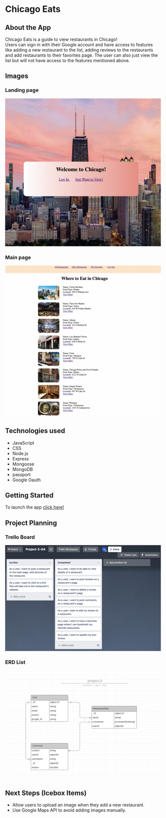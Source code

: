 # Chicago Eats 

## About the App 
Chicago Eats is a guide to view restaurants in Chicago!     
Users can sign in with their Google account and have access to features like adding a new restaurant to the list, adding reviews to the restaurants and add restaurants to their favorites page. The user can also just view the list but will not have access to the features mentioned above. 

## Images
### Landing page
![landing page](/public/images/landing-page.png)
### Main page
![main page](/public/images/Main-page.png)

## Technologies used
* JavaScript
* CSS
* Node.js
* Express
* Mongoose
* MongoDB
* passport
* Google Oauth

## Getting Started
To launch the app [click here!](https://project-2-ga.herokuapp.com)

## Project Planning
### Trello Board
![trello board](/public/images/Trello-Board.png)
###  ERD List
![ERD List](/public/images/ERD-List.png)

## Next Steps (Icebox Items)
* Allow users to upload an image when they add a new restaurant.
* Use Google Maps API to avoid adding images manually.





